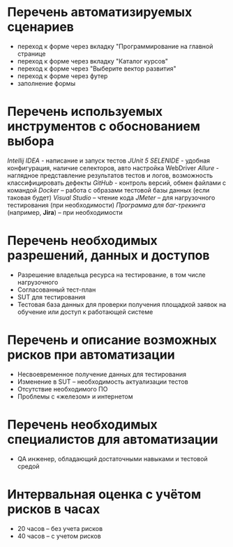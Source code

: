 # Перечень автоматизируемых сценариев
* переход к форме через вкладку "Программирование на главной странице
* переход к форме через вкладку "Каталог курсов"
* переход к форме через "Выберите вектор развития"
* переход к форме через футер
* заполнение формы
# Перечень используемых инструментов с обоснованием выбора
*Intellij IDEA* - написание и запуск тестов
*JUnit 5*
*SELENIDE* - удобная конфигурация, наличие селекторов, авто настройка WebDriver
*Allure* - наглядное представление результатов тестов и логов, возможность классифицировать дефекты
*GitHub* - контроль версий, обмен файлами с командой
*Docker* – работа с образами тестовой базы данных (если таковая будет)
*Visual Studio* – чтение кода
*JMeter* – для нагрузочного тестирования (при необходимости)
*Программа для баг-трекинга* (например, **Jira**) – при необходимости
# Перечень необходимых разрешений, данных и доступов 
* Разрешение владельца ресурса на тестирование, в том числе нагрузочного
* Согласованный тест-план
* SUT для тестирования
* Тестовая база данных для проверки получения площадкой заявок на обучение или доступ к работающей системе

# Перечень и описание возможных рисков при автоматизации 
* Несвоевременное получение данных для тестирования
* Изменение в SUT – необходимость актуализации тестов
* Отсутствие необходимого ПО
* Проблемы с «железом» и интернетом

# Перечень необходимых специалистов для автоматизации
* QA инженер, обладающий достаточными навыками и тестовой средой

# Интервальная оценка с учётом рисков в часах
* 20 часов – без учета рисков
* 40 часов – с учетом рисков
